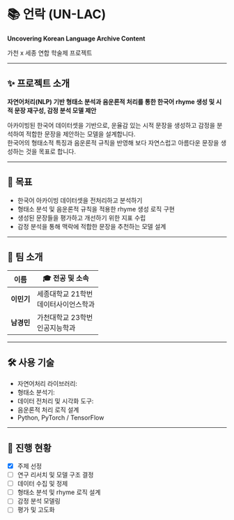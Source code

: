 # 📚 언락 (UN-LAC)

**Uncovering Korean Language Archive Content**

가천 x 세종 연합 학술제 프로젝트

---

## ✨ 프로젝트 소개

**자연어처리(NLP) 기반 형태소 분석과 음운론적 처리를 통한 한국어 rhyme 생성 및 시적 문장 재구성, 감정 분석 모델 제안**

아카이빙된 한국어 데이터셋을 기반으로, 운율감 있는 시적 문장을 생성하고 감정을 분석하여 적합한 문장을 제안하는 모델을 설계합니다.  
한국어의 형태소적 특징과 음운론적 규칙을 반영해 보다 자연스럽고 아름다운 문장을 생성하는 것을 목표로 합니다.

---

## 🎯 목표

- 한국어 아카이빙 데이터셋을 전처리하고 분석하기
- 형태소 분석 및 음운론적 규칙을 적용한 rhyme 생성 로직 구현
- 생성된 문장들을 평가하고 개선하기 위한 지표 수립
- 감정 분석을 통해 맥락에 적합한 문장을 추천하는 모델 설계

---

## 👥 팀 소개

| 이름       | 🎓 전공 및 소속                          |
| ---------- | ---------------------------------------- |
| **이민기** | 세종대학교 21학번 <br>데이터사이언스학과 |
| **남경민** | 가천대학교 23학번 <br>인공지능학과       |

---

## 🛠 사용 기술

- 자연어처리 라이브러리:
- 형태소 분석기:
- 데이터 전처리 및 시각화 도구:
- 음운론적 처리 로직 설계
- Python, PyTorch / TensorFlow

---

## 📄 진행 현황

- [x] 주제 선정
- [ ] 연구 리서치 및 모델 구조 결정
- [ ] 데이터 수집 및 정제
- [ ] 형태소 분석 및 rhyme 로직 설계
- [ ] 감정 분석 모델링
- [ ] 평가 및 고도화
